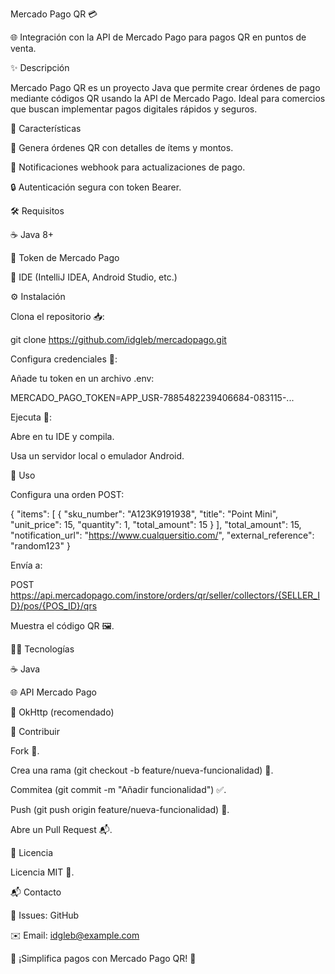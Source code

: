 Mercado Pago QR 💳


🌐 Integración con la API de Mercado Pago para pagos QR en puntos de venta.

✨ Descripción

Mercado Pago QR es un proyecto Java que permite crear órdenes de pago mediante códigos QR usando la API de Mercado Pago. Ideal para comercios que buscan implementar pagos digitales rápidos y seguros.



🚀 Características





🧾 Genera órdenes QR con detalles de ítems y montos.



🔗 Notificaciones webhook para actualizaciones de pago.



🔒 Autenticación segura con token Bearer.



🛠️ Requisitos





☕ Java 8+



🔑 Token de Mercado Pago



🧰 IDE (IntelliJ IDEA, Android Studio, etc.)



⚙️ Instalación





Clona el repositorio 📥:

git clone https://github.com/idgleb/mercadopago.git



Configura credenciales 🔑:





Añade tu token en un archivo .env:

MERCADO_PAGO_TOKEN=APP_USR-7885482239406684-083115-...



Ejecuta 🚀:





Abre en tu IDE y compila.



Usa un servidor local o emulador Android.



📖 Uso





Configura una orden POST:

{
  "items": [
    {
      "sku_number": "A123K9191938",
      "title": "Point Mini",
      "unit_price": 15,
      "quantity": 1,
      "total_amount": 15
    }
  ],
  "total_amount": 15,
  "notification_url": "https://www.cualquersitio.com/",
  "external_reference": "random123"
}



Envía a:

POST https://api.mercadopago.com/instore/orders/qr/seller/collectors/{SELLER_ID}/pos/{POS_ID}/qrs



Muestra el código QR 🖼️.



🧑‍💻 Tecnologías





☕ Java



🌐 API Mercado Pago



📡 OkHttp (recomendado)



🤝 Contribuir





Fork 🍴.



Crea una rama (git checkout -b feature/nueva-funcionalidad) 🌿.



Commitea (git commit -m "Añadir funcionalidad") ✅.



Push (git push origin feature/nueva-funcionalidad) 🚀.



Abre un Pull Request 📬.



📜 Licencia

Licencia MIT 📝.



📬 Contacto





🐞 Issues: GitHub



✉️ Email: idgleb@example.com



🌟 ¡Simplifica pagos con Mercado Pago QR! 🌟
